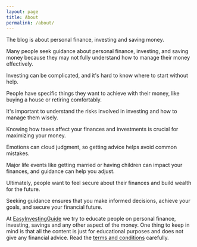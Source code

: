 ```yaml
---
layout: page
title: About
permalink: /about/
---
```


The blog is about personal finance, investing and saving money.

Many people seek guidance about personal finance, investing, and saving money because they may not fully understand how to manage their money effectively. 

Investing can be complicated, and it's hard to know where to start without help.

People have specific things they want to achieve with their money, like buying a house or retiring comfortably. 

It's important to understand the risks involved in investing and how to manage them wisely. 

Knowing how taxes affect your finances and investments is crucial for maximizing your money. 

Emotions can cloud judgment, so getting advice helps avoid common mistakes. 

Major life events like getting married or having children can impact your finances, and guidance can help you adjust. 

Ultimately, people want to feel secure about their finances and build wealth for the future. 

Seeking guidance ensures that you make informed decisions, achieve your goals, and secure your financial future.

At [EasyInvestingGuide](https://easyinvestingguide.com) we try to educate people on personal finance, investing, savings and any other aspect of the money. One thing to keep in mind is that all the content is just for educational purposes and does not give any financial advice. Read the [terms and conditions](/terms) carefully.
